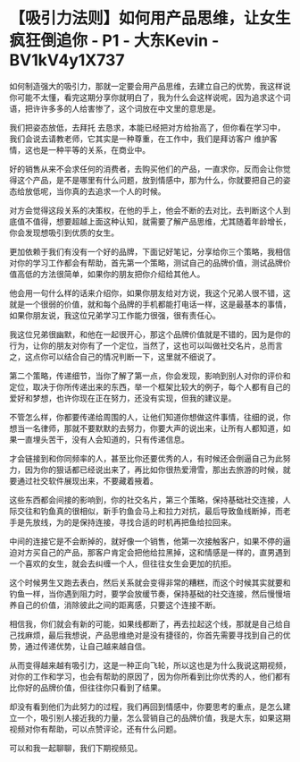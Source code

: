 # 【吸引力法则】如何用产品思维，让女生疯狂倒追你 - P1 - 大东Kevin - BV1kV4y1X737

如何制造强大的吸引力，那就一定要会用产品思维，去建立自己的优势，我这样说你可能不太懂，看完这期分享你就明白了，我为什么会这样说呢，因为追求这个词语，把许许多多的人给害惨了，这个词放在中文里的意思是。

我们把姿态放低，去拜托 去恳求，本能已经把对方给抬高了，但你看在学习中，我们会说去请教老师，它其实是一种尊重，在工作中，我们是拜访客户 维护客情，这也是一种平等的关系，在商业中。

好的销售从来不会求任何的消费者，去购买他们的产品，一直求你，反而会让你觉得这个产品，是不是哪里有什么问题，放到情感中，那为什么，你就要把自己的姿态给放低呢，当你真的去追求一个人的时候。

对方会觉得这段关系的决策权，在他的手上，他会不断的去对比，去判断这个人到底值不值得，想要超越上面这种认知，就需要了解产品思维，尤其随着年龄增长，你会发现想吸引到优质的女生。

更加依赖于我们有没有一个好的品牌，下面记好笔记，分享给你三个策略，我相信对你的学习工作都会有帮助，首先第一个策略，测试自己的品牌价值，测试品牌价值高低的方法很简单，如果你的朋友把你介绍给其他人。

他会用一句什么样的话来介绍你，如果你朋友给对方说，我这个兄弟人很不错，这就是一个很弱的价值，就和每个品牌的手机都能打电话一样，这是最基本的事情，如果你朋友说，我这位兄弟学习工作能力很强，很有责任心。

我这位兄弟很幽默，和他在一起很开心，那这个品牌价值就是不错的，因为是你的行为，让你的朋友对你有了一个定位，当然了，这也可以叫做社交名片，总而言之，这点你可以结合自己的情况判断一下，这里就不细说了。

第二个策略，传递细节，当你了解了第一点，你会发现，影响到别人对你的评价和定位，取决于你所传递出来的东西，举一个框架比较大的例子，每个人都有自己的爱好和梦想，也许你现在正在努力，还没有实现，但我的建议是。

不管怎么样，你都要传递给周围的人，让他们知道你想做这件事情，往细的说，你想当一名律师，那就不要默默的去努力，你要大声的说出来，让所有人都知道，如果一直埋头苦干，没有人会知道的，只有传递信息。

才会链接到和你同频率的人，甚至比你还要优秀的人，有时候还会倒逼自己为此努力，因为你的狠话都已经说出来了，再比如你很热爱滑雪，那出去旅游的时候，就要通过社交软件展现出来，不要藏着掖着。

这些东西都会间接的影响到，你的社交名片，第三个策略，保持基础社交连接，人际交往和钓鱼真的很相似，新手钓鱼会马上和拉力对抗，最后导致鱼线断掉，而老手是先放线，为的是保持连接，寻找合适的时机再把鱼给拉回来。

中间的连接它是不会断掉的，就好像一个销售，他第一次接触客户，如果不停的逼迫对方买自己的产品，那客户肯定会把他给拉黑掉，这和情感是一样的，直男遇到一个喜欢的女生，就会去纠缠一个人，但往往女生会更加的抗拒。

这个时候男生又跑去表白，然后关系就会变得非常的糟糕，而这个时候其实就要和钓鱼一样，当你遇到阻力时，要学会放缓节奏，保持基础的社交连接，然后慢慢培养自己的价值，消除彼此之间的距离感，只要这个连接不断。

相信我，你们就会有新的可能，如果线都断了，再去拉起这个线，那就是自己给自己找麻烦，最后我想说，产品思维绝对是没有捷径的，你首先需要寻找到自己的优势，通过传递优势，让自己越来越自信。

从而变得越来越有吸引力，这是一种正向飞轮，所以这也是为什么我说这期视频，对你的工作和学习，也会有帮助的原因了，因为你所看到比你优秀的人，他们都有比你好的品牌价值，但往往你只看到了结果。

却没有看到他们为此努力的过程，我们再回到情感中，你要思考的重点，是怎么建立一个，吸引别人接近我的力量，怎么营销自己的品牌价值，我是大东，如果这期视频对你有帮助，可以点赞评论，还有什么问题。

可以和我一起聊聊，我们下期视频见。